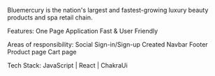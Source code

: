 Bluemercury is the nation's largest and fastest-growing luxury
beauty products and spa retail chain.

Features:
One Page Application Fast & User Friendly

Areas of responsibility:
Social Sign-in/Sign-up
Created Navbar
Footer
Product page
Cart page

Tech Stack: JavaScript | React | ChakraUi

